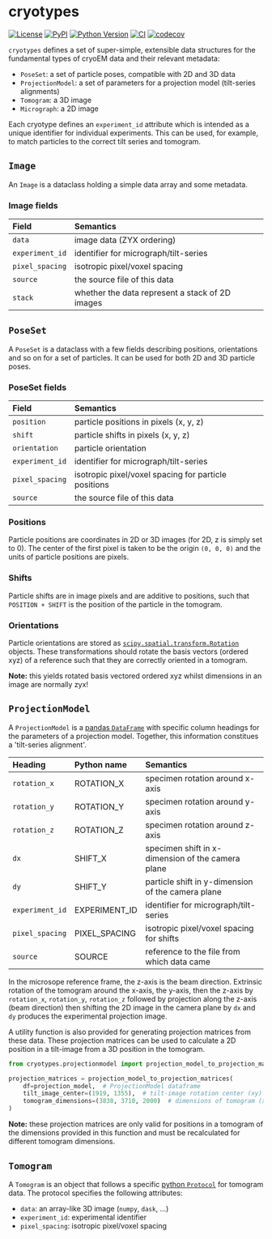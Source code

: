 # cryotypes

[![License](https://img.shields.io/pypi/l/cryotypes.svg?color=green)](https://github.com/teamtomo/cryotypes/raw/main/LICENSE)
[![PyPI](https://img.shields.io/pypi/v/cryotypes.svg?color=green)](https://pypi.org/project/cryotypes)
[![Python Version](https://img.shields.io/pypi/pyversions/cryotypes.svg?color=green)](https://python.org)
[![CI](https://github.com/teamtomo/cryotypes/workflows/ci/badge.svg)](https://github.com/alisterburt/cryotypes/actions)
[![codecov](https://codecov.io/gh/teamtomo/cryotypes/branch/master/graph/badge.svg)](https://codecov.io/gh/teamtomo/cryotypes)

`cryotypes` defines a set of super-simple, extensible data structures for the fundamental types of cryoEM data and their relevant metadata:
- `PoseSet`: a set of particle poses, compatible with 2D and 3D data
- `ProjectionModel`: a set of parameters for a projection model (tilt-series alignments)
- `Tomogram`: a 3D image
- `Micrograph`: a 2D image

Each cryotype defines an `experiment_id` attribute which is intended as a unique identifier for individual experiments. This can be used, for example, to match particles to the correct tilt series and tomogram.

## `Image`

An `Image` is a dataclass holding a simple data array and some metadata.

### Image fields
| Field           | Semantics                                       |
|:----------------|:------------------------------------------------|
| `data`          | image data (ZYX ordering)                       |
| `experiment_id` | identifier for micrograph/tilt-series           |
| `pixel_spacing` | isotropic pixel/voxel spacing                   |
| `source`        | the source file of this data                    |
| `stack`         | whether the data represent a stack of 2D images |

## `PoseSet`
A `PoseSet` is a dataclass with a few fields describing positions, orientations and so on for a set of particles. It can be used for both 2D and 3D particle poses.

### PoseSet fields
| Field           | Semantics                                            |
|:----------------|:-----------------------------------------------------|
| `position`      | particle positions in pixels (x, y, z)               |
| `shift`         | particle shifts in pixels (x, y, z)                  |
| `orientation`   | particle orientation                                 |
| `experiment_id` | identifier for micrograph/tilt-series                |
| `pixel_spacing` | isotropic pixel/voxel spacing for particle positions |
| `source`        | the source file of this data                         |

### Positions
Particle positions are coordinates in 2D or 3D images (for 2D, z is simply set to 0).
The center of the first pixel is taken to be the origin `(0, 0, 0)` and the units of 
particle positions are pixels.

### Shifts
Particle shifts are in image pixels and are additive to positions, 
such that `POSITION + SHIFT` is the position of the particle in the tomogram.

### Orientations
Particle orientations are stored as
[`scipy.spatial.transform.Rotation`](https://docs.scipy.org/doc/scipy/reference/generated/scipy.spatial.transform.Rotation.html)
objects. These transformations should rotate the basis vectors (ordered xyz) of a reference such 
that they are correctly oriented in a tomogram.

**Note:** this yields rotated basis vectored ordered xyz whilst dimensions in an image are normally zyx!

## `ProjectionModel`
A `ProjectionModel` is a [pandas `DataFrame`](https://pandas.pydata.org/docs/) with specific column 
headings for the parameters of a projection model. Together, this information constitues a 'tilt-series alignment'.

| Heading         | Python name   | Semantics                                         |
|:----------------|:--------------|:--------------------------------------------------|
| `rotation_x`    | ROTATION_X    | specimen rotation around x-axis                   |
| `rotation_y`    | ROTATION_Y    | specimen rotation around y-axis                   |
| `rotation_z`    | ROTATION_Z    | specimen rotation around z-axis                   |
| `dx`            | SHIFT_X       | specimen shift in x-dimension of the camera plane |
| `dy`            | SHIFT_Y       | particle shift in y-dimension of the camera plane |
| `experiment_id` | EXPERIMENT_ID | identifier for micrograph/tilt-series             |
| `pixel_spacing` | PIXEL_SPACING | isotropic pixel/voxel spacing for shifts          |
| `source`        | SOURCE        | reference to the file from which data came        |

In the microsope reference frame, the z-axis is the beam direction.
Extrinsic rotation of the tomogram around the x-axis, the y-axis, then the z-axis by 
`rotation_x`, `rotation_y`, `rotation_z` followed by projection along the z-axis (beam direction)
then shifting the 2D image in the camera plane by `dx` and `dy` produces the experimental projection
image.

A utility function is also provided for generating projection matrices from these data.
These projection matrices can be used to calculate a 2D position in a tilt-image from a 3D position
in the tomogram.

```python
from cryotypes.projectionmodel import projection_model_to_projection_matrices

projection_matrices = projection_model_to_projection_matrices(
    df=projection_model,  # ProjectionModel dataframe
    tilt_image_center=(1919, 1355),  # tilt-image rotation center (xy)
    tomogram_dimensions=(3838, 3710, 2000)  # dimensions of tomogram (xyz)
)
```

**Note:** these projection matrices are only valid for positions in a tomogram of the dimensions
provided in this function and must be recalculated for different tomogram dimensions.

## `Tomogram`
A `Tomogram` is an object that follows a specific 
[python `Protocol`](https://docs.python.org/3/library/typing.html#typing.Protocol)
for tomogram data. The protocol specifies the following attributes:

- `data`: an array-like 3D image (`numpy`, `dask`, ...)
- `experiment_id`: experimental identifier
- `pixel_spacing`: isotropic pixel/voxel spacing
